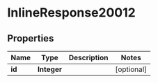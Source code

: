 
# InlineResponse20012

## Properties
Name | Type | Description | Notes
------------ | ------------- | ------------- | -------------
**id** | **Integer** |  |  [optional]



